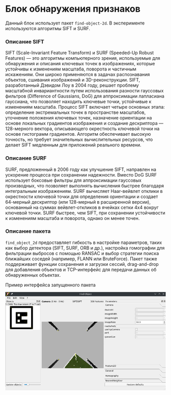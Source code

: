 # Блок обнаружения признаков
Данный блок использует пакет `find-object-2d`. В эксперименте используются алгоритмы SIFT и SURF.

### Описание SIFT
SIFT (Scale-Invariant Feature Transform) и SURF (Speeded-Up Robust Features) — это алгоритмы компьютерного зрения, используемые для обнаружения и описания ключевых точек в изображениях, которые устойчивы к изменениям масштаба, поворота и частичным искажениям. Они широко применяются в задачах распознавания объектов, сшивания изображений и 3D-реконструкции. SIFT, разработанный Дэвидом Лоу в 2004 году, решает проблему масштабной инвариантности путем использования разности гауссовых фильтров (Difference of Gaussians, DoG) для аппроксимации лапласиана гауссиана, что позволяет находить ключевые точки, устойчивые к изменениям масштаба. Процесс SIFT включает четыре основных этапа: определение экстремальных точек в пространстве масштабов, уточнение положения ключевых точек, назначение ориентации на основе локальных градиентов изображения и создание дескриптора — 128-мерного вектора, описывающего окрестность ключевой точки на основе гистограмм градиентов. Алгоритм обеспечивает высокую точность, но требует значительных вычислительных ресурсов, что делает SIFT медленным для приложений реального времени.

### Описание SURF

SURF, предложенный в 2006 году как улучшение SIFT, направлен на ускорение процесса при сохранении надежности. Вместо DoG SURF использует боксовые фильтры для аппроксимации гауссовых производных, что позволяет выполнять вычисления быстрее благодаря интегральным изображениям. SURF вычисляет Haar-вейвлет отклики в окрестности ключевой точки для определения ориентации и создает 64-мерный дескриптор (или 128-мерный в расширенной версии), основанный на суммах вейвлет-откликов в ячейках сетки 4x4 вокруг ключевой точки. SURF быстрее, чем SIFT, при сохранении устойчивости к изменениям масштаба и поворота, однако он менее точен.

### Описание пакета

`find_object_2d` предоставляет гибкость в настройке параметров, таких как выбор детектора (SIFT, SURF, ORB и др.), настройка гомографии для фильтрации выбросов с помощью RANSAC и выбор стратегии поиска ближайших соседей (например, FLANN или BruteForce). Пакет также поддерживает функции сохранения и загрузки сессий, drag-and-drop для добавления объектов и TCP-интерфейс для передачи данных об обнаруженных объектах.

Пример интерфейса запущенного пакета

![gui](../images/theory/find_object_example.png)
